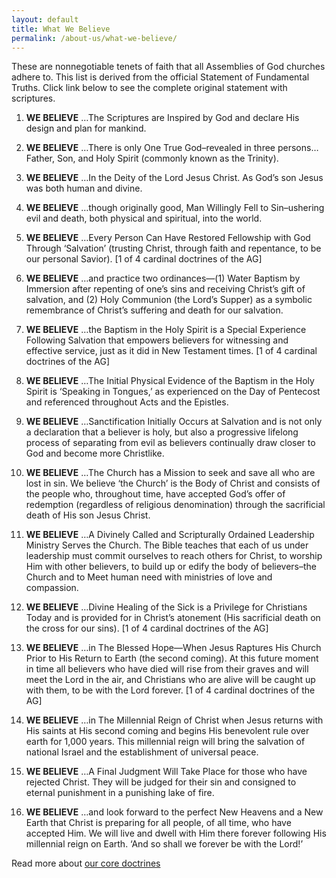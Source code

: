 ```yaml
---
layout: default
title: What We Believe
permalink: /about-us/what-we-believe/
---
```


These are nonnegotiable tenets of faith that all Assemblies of God churches adhere to. This list is derived from the official Statement of Fundamental Truths. Click link below to see the complete original statement with scriptures.

1. **WE BELIEVE** …The Scriptures are Inspired by God and declare His design and plan for mankind.

2. **WE BELIEVE** …There is only One True God–revealed in three persons…Father, Son, and Holy Spirit (commonly known as the Trinity).

3. **WE BELIEVE** …In the Deity of the Lord Jesus Christ. As God’s son Jesus was both human and divine.

4. **WE BELIEVE** …though originally good, Man Willingly Fell to Sin–ushering evil and death, both physical and spiritual, into the world.

5. **WE BELIEVE** …Every Person Can Have Restored Fellowship with God Through ‘Salvation’ (trusting Christ, through faith and repentance, to be our personal Savior). [1 of 4 cardinal doctrines of the AG]

6. **WE BELIEVE** …and practice two ordinances—(1) Water Baptism by Immersion after repenting of one’s sins and receiving Christ’s gift of salvation, and (2) Holy Communion (the Lord’s Supper) as a symbolic remembrance of Christ’s suffering and death for our salvation.

7. **WE BELIEVE** …the Baptism in the Holy Spirit is a Special Experience Following Salvation that empowers believers for witnessing and effective service, just as it did in New Testament times. [1 of 4 cardinal doctrines of the AG]

8. **WE BELIEVE** …The Initial Physical Evidence of the Baptism in the Holy Spirit is ‘Speaking in Tongues,’ as experienced on the Day of Pentecost and referenced throughout Acts and the Epistles.

9. **WE BELIEVE** …Sanctification Initially Occurs at Salvation and is not only a declaration that a believer is holy, but also a progressive lifelong process of separating from evil as believers continually draw closer to God and become more Christlike.

10. **WE BELIEVE** …The Church has a Mission to seek and save all who are lost in sin. We believe ‘the Church’ is the Body of Christ and consists of the people who, throughout time, have accepted God’s offer of redemption (regardless of religious denomination) through the sacrificial death of His son Jesus Christ.

11. **WE BELIEVE** …A Divinely Called and Scripturally Ordained Leadership Ministry Serves the Church. The Bible teaches that each of us under leadership must commit ourselves to reach others for Christ, to worship Him with other believers, to build up or edify the body of believers–the Church and to Meet human need with ministries of love and compassion.

12. **WE BELIEVE** …Divine Healing of the Sick is a Privilege for Christians Today and is provided for in Christ’s atonement (His sacrificial death on the cross for our sins). [1 of 4 cardinal doctrines of the AG]

13. **WE BELIEVE** …in The Blessed Hope—When Jesus Raptures His Church Prior to His Return to Earth (the second coming). At this future moment in time all believers who have died will rise from their graves and will meet the Lord in the air, and Christians who are alive will be caught up with them, to be with the Lord forever. [1 of 4 cardinal doctrines of the AG]

14. **WE BELIEVE** …in The Millennial Reign of Christ when Jesus returns with His saints at His second coming and begins His benevolent rule over earth for 1,000 years. This millennial reign will bring the salvation of national Israel and the establishment of universal peace.

15. **WE BELIEVE** …A Final Judgment Will Take Place for those who have rejected Christ. They will be judged for their sin and consigned to eternal punishment in a punishing lake of fire.

16. **WE BELIEVE** …and look forward to the perfect New Heavens and a New Earth that Christ is preparing for all people, of all time, who have accepted Him. We will live and dwell with Him there forever following His millennial reign on Earth. ‘And so shall we forever be with the Lord!’

Read more about <a href="https://ag.org/Beliefs/Our-Core-Doctrines" target="_blank">our core doctrines</a>